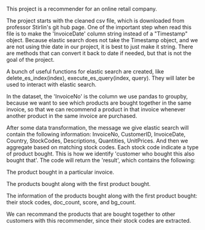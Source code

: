 This project is a recommender for an online retail company.

The project starts with the cleaned csv file, which is downloaded from professor Stirlin's git hub page. One of the important step when 
read this file is to make the 'InvoiceDate' column string instead of a "Timestamp" object. Because elastic search does not take the Timestamp object, and we are not using thie date in our project, it is best to just make it string. There are methods that can convert it back to date if needed, but that is not the goal of the project.

A bunch of useful functions for elastic search are created, like delete_es_index(index), execute_es_query(index, query). They will later be used to interact with elastic search. 

In the dataset, the 'InvoiceNo' is the column we use pandas to groupby, because we want to see which products are bought together in the same invoice, so that we can recommend a product in that invoice whenever another product in the same invoice are purchased. 

After some data transformation, the message we give elastic search will contain the following information:
InvoiceNo,
CustomerID,
InvoiceDate,
Country,
StockCodes,
Descriptions,
Quantities,
UnitPrices.
And then we aggregate based on matching stock codes. Each stock code indicate a type of product bought. This is how we identify 'customer who bought this also bought that'. The code will return the 'result', which contains the following:

The product bought in a particular invoice. 

The products bought along with the first product bought.

The information of the products bought along with the first product bought: their stock codes, doc_count, score, and bg_count. 

We can recommand the products that are bought together to other customers with this recommender, since their stock codes are extracted. 
